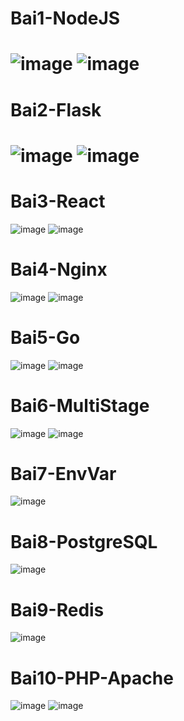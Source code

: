 <h1>Bai1-NodeJS<h1>
  
![image](https://github.com/user-attachments/assets/f402e147-48a5-4e88-91f1-349b2ffdf25e)
![image](https://github.com/user-attachments/assets/4a6a1144-c98e-4829-b88e-8c3097c9d385)

<h1>Bai2-Flask<h1> 
  
![image](https://github.com/user-attachments/assets/f853b3f9-5a3e-4860-9b09-18fbf8ecbd60)
![image](https://github.com/user-attachments/assets/2005d796-e965-4dd6-8cec-2f9eaf910fe5)

<h1>Bai3-React</h1> 

![image](https://github.com/user-attachments/assets/9ee2ccf8-92c8-412e-9f1e-6534bf1ed1d9)
![image](https://github.com/user-attachments/assets/f2a7041a-1975-4f5e-be88-0aa6b3b442c9)

<h1>Bai4-Nginx</h1> 

![image](https://github.com/user-attachments/assets/24de1bae-c658-46c6-b290-1fb8173c7da8)
![image](https://github.com/user-attachments/assets/db58d094-eead-49cd-9a70-ed42168eabb3)

<h1>Bai5-Go</h1> 

![image](https://github.com/user-attachments/assets/d652c519-b92d-42bf-b9ce-28b783e2c0b8)
![image](https://github.com/user-attachments/assets/a12cf13d-fb4a-4f2c-8676-ecf0fbf44a8f)

<h1>Bai6-MultiStage</h1> 

![image](https://github.com/user-attachments/assets/5f75db56-52c4-4d01-a4eb-2f55d528f979)
![image](https://github.com/user-attachments/assets/a293d225-c00f-431a-b9b0-2779db1f58d6)

<h1>Bai7-EnvVar</h1> 

![image](https://github.com/user-attachments/assets/a1a2de2e-e431-4dab-995b-f00cc824ef7d)

<h1>Bai8-PostgreSQL</h1> 

![image](https://github.com/user-attachments/assets/92cddc33-cfbf-4f55-b008-9a80b1cef6a8)

<h1>Bai9-Redis</h1> 

![image](https://github.com/user-attachments/assets/c59f0262-89f0-4b9f-ae7e-d9082404dd1f)

<h1>Bai10-PHP-Apache</h1>

![image](https://github.com/user-attachments/assets/2d95db9a-8957-4b07-86c8-5542e9bb0a41)
![image](https://github.com/user-attachments/assets/c60f0e61-002c-4eb9-960e-4289d2bb15fc)
